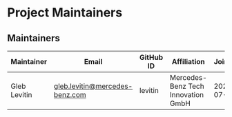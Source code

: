 # Project Maintainers

## Maintainers

| Maintainer   | Email                          | GitHub ID | Affiliation                        | Joined     |
|--------------|--------------------------------|-----------|------------------------------------|------------|
| Gleb Levitin | gleb.levitin@mercedes-benz.com | levitin   | Mercedes-Benz Tech Innovation GmbH | 2024-07-19 |
